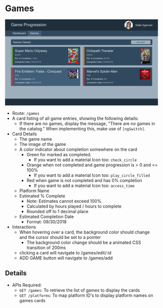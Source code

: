# Games

![Games](../images/current/games.png "Games")

- Route: `/games`
- A card listing of all game entries, showing the following details:
  - If there are no games, display the message, "There are no games in the catalog."
    When implementing this, make use of `[ngSwitch]`.
- Card Details
  - The game name
  - The image of the game
  - A color indicator about completion somewhere on the card
    - Green for marked as completed.
      - If you want to add a material Icon too: `check_circle`
    - Orange when not completed and game progression is > 0 and <= 100%
      - If you want to add a material Icon too: `play_circle_filled`
    - Red when game is not completed and has 0% completion
      - If you want to add a material Icon too: `access_time`
  - Platform Name
  - Estimated % Complete
    - Note: Estimates cannot exceed 100%.
    - Calculated by hours played / hours to complete
    - Rounded off to 1 decimal place
  - Estimated Completion Date
    - Format: 09/30/2018
- Interactions
  - When hovering over a card, the background color should change and
    the cursor should be set to a pointer
    - The background color change should be a animated CSS transition of 200ms
  - clicking a card will navigate to /games/edit/:id
  - ADD GAME button will navigate to /games/add

## Details

- APIs Required:
  - `GET /games`: To retrieve the list of games to display the cards
  - `GET /platforms`: To map platform ID's to display platform names on games cards
